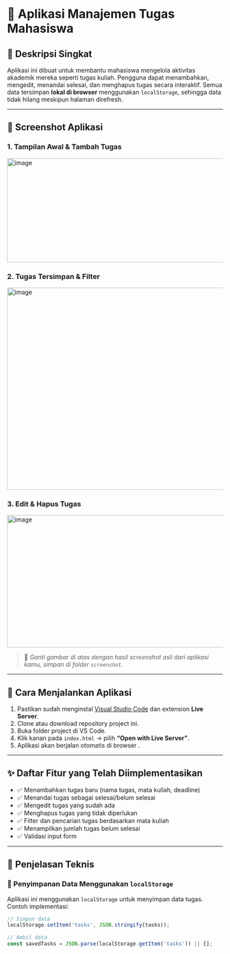 # 📝 Aplikasi Manajemen Tugas Mahasiswa

## 📌 Deskripsi Singkat  
Aplikasi ini dibuat untuk membantu mahasiswa mengelola aktivitas akademik mereka seperti tugas kuliah. Pengguna dapat menambahkan, mengedit, menandai selesai, dan menghapus tugas secara interaktif. Semua data tersimpan **lokal di browser** menggunakan `localStorage`, sehingga data tidak hilang meskipun halaman direfresh.

---

## 📸 Screenshot Aplikasi

### 1. Tampilan Awal & Tambah Tugas
<img width="1233" height="243" alt="image" src="https://github.com/user-attachments/assets/2f6a40bb-c54e-4f87-8263-9a389dfccc4b" />


### 2. Tugas Tersimpan & Filter
<img width="991" height="472" alt="image" src="https://github.com/user-attachments/assets/64349aa2-5de4-4464-be2a-3aa8b72d1503" />


### 3. Edit & Hapus Tugas
<img width="907" height="309" alt="image" src="https://github.com/user-attachments/assets/7fa42b2a-940a-4355-940c-912e4d495797" />


> 📌 *Ganti gambar di atas dengan hasil screenshot asli dari aplikasi kamu, simpan di folder `screenshot`.*

---

## 🧭 Cara Menjalankan Aplikasi

1. Pastikan sudah menginstal [Visual Studio Code](https://code.visualstudio.com/) dan extension **Live Server**.  
2. Clone atau download repository project ini.  
3. Buka folder project di VS Code.  
4. Klik kanan pada `index.html` → pilih **“Open with Live Server”**.  
5. Aplikasi akan berjalan otomatis di browser .

---

## ✨ Daftar Fitur yang Telah Diimplementasikan

- ✅ Menambahkan tugas baru (nama tugas, mata kuliah, deadline)  
- ✅ Menandai tugas sebagai selesai/belum selesai  
- ✅ Mengedit tugas yang sudah ada  
- ✅ Menghapus tugas yang tidak diperlukan  
- ✅ Filter dan pencarian tugas berdasarkan mata kuliah  
- ✅ Menampilkan jumlah tugas belum selesai  
- ✅ Validasi input form

---

## 🧠 Penjelasan Teknis

### 📂 Penyimpanan Data Menggunakan `localStorage`
Aplikasi ini menggunakan `localStorage` untuk menyimpan data tugas.  
Contoh implementasi:
```javascript
// Simpan data
localStorage.setItem('tasks', JSON.stringify(tasks));

// Ambil data
const savedTasks = JSON.parse(localStorage.getItem('tasks')) || [];
